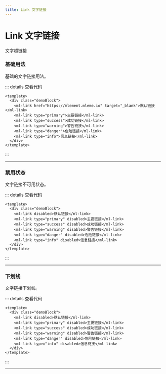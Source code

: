 ```yaml
---
title: Link 文字链接
---
```


# Link 文字链接

文字超链接

### 基础用法

基础的文字链接用法。

<Link-Demo1 />

::: details 查看代码

```vue
<template>
  <div class="demoBlock">
    <ml-link href="https://mlement.mleme.io" target="_blank">默认链接</ml-link>
    <ml-link type="primary">主要链接</ml-link>
    <ml-link type="success">成功链接</ml-link>
    <ml-link type="warning">警告链接</ml-link>
    <ml-link type="danger">危险链接</ml-link>
    <ml-link type="info">信息链接</ml-link>
  </div>
</template>
```

:::

---

### 禁用状态

文字链接不可用状态。

<Link-Demo2 />

::: details 查看代码

```vue
<template>
  <div class="demoBlock">
    <ml-link disabled>默认链接</ml-link>
    <ml-link type="primary" disabled>主要链接</ml-link>
    <ml-link type="success" disabled>成功链接</ml-link>
    <ml-link type="warning" disabled>警告链接</ml-link>
    <ml-link type="danger" disabled>危险链接</ml-link>
    <ml-link type="info" disabled>信息链接</ml-link>
  </div>
</template>
```

:::

---

### 下划线

文字链接下划线。

<Link-Demo3 />

::: details 查看代码

```vue
<template>
  <div class="demoBlock">
    <ml-link disabled>默认链接</ml-link>
    <ml-link type="primary" disabled>主要链接</ml-link>
    <ml-link type="success" disabled>成功链接</ml-link>
    <ml-link type="warning" disabled>警告链接</ml-link>
    <ml-link type="danger" disabled>危险链接</ml-link>
    <ml-link type="info" disabled>信息链接</ml-link>
  </div>
</template>
```

:::

---

